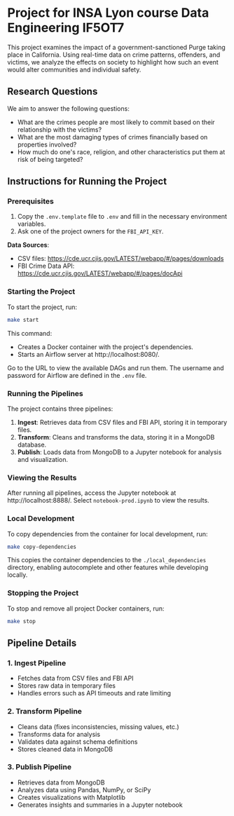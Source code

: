 # Project for INSA Lyon course Data Engineering IF5OT7

This project examines the impact of a government-sanctioned Purge taking place in California. Using real-time data on crime patterns, offenders, and victims, we analyze the effects on society to highlight how such an event would alter communities and individual safety.

## Research Questions

We aim to answer the following questions:

- What are the crimes people are most likely to commit based on their relationship with the victims?
- What are the most damaging types of crimes financially based on properties involved?
- How much do one's race, religion, and other characteristics put them at risk of being targeted?

## Instructions for Running the Project

### Prerequisites

1. Copy the `.env.template` file to `.env` and fill in the necessary environment variables.
2. Ask one of the project owners for the `FBI_API_KEY`.

**Data Sources**:
- CSV files: https://cde.ucr.cjis.gov/LATEST/webapp/#/pages/downloads
- FBI Crime Data API: https://cde.ucr.cjis.gov/LATEST/webapp/#/pages/docApi

### Starting the Project

To start the project, run:

```bash
make start
```

This command:
- Creates a Docker container with the project's dependencies.
- Starts an Airflow server at http://localhost:8080/.

Go to the URL to view the available DAGs and run them. The username and password for Airflow are defined in the `.env` file.

### Running the Pipelines

The project contains three pipelines:

1. **Ingest**: Retrieves data from CSV files and FBI API, storing it in temporary files.
2. **Transform**: Cleans and transforms the data, storing it in a MongoDB database.
3. **Publish**: Loads data from MongoDB to a Jupyter notebook for analysis and visualization.

### Viewing the Results

After running all pipelines, access the Jupyter notebook at http://localhost:8888/. Select `notebook-prod.ipynb` to view the results.

### Local Development

To copy dependencies from the container for local development, run:


```bash
make copy-dependencies
```

This copies the container dependencies to the `./local_dependencies` directory, enabling autocomplete and other features while developing locally.

### Stopping the Project

To stop and remove all project Docker containers, run:


```bash
make stop
```

## Pipeline Details

### 1. Ingest Pipeline

- Fetches data from CSV files and FBI API
- Stores raw data in temporary files
- Handles errors such as API timeouts and rate limiting

### 2. Transform Pipeline

- Cleans data (fixes inconsistencies, missing values, etc.)
- Transforms data for analysis
- Validates data against schema definitions
- Stores cleaned data in MongoDB

### 3. Publish Pipeline

- Retrieves data from MongoDB
- Analyzes data using Pandas, NumPy, or SciPy
- Creates visualizations with Matplotlib
- Generates insights and summaries in a Jupyter notebook
